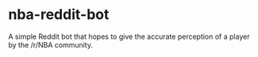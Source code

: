 # nba-reddit-bot
A simple Reddit bot that hopes to give the accurate perception of a player by the /r/NBA community.
